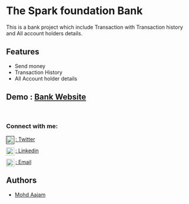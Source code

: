 # The Spark foundation Bank

This is a bank project which include Transaction with Transaction history
and All account holders details.
## Features
 - Send money
  - Transaction History
 - All Account holder details

## Demo : <a href="https://mohd-aajam.github.io/Bank.github.io/">Bank Website</a>
<br/>



### Connect with me:

<a href=""><img align="left" alt="Mohd-Aajam | Twitter" width="22px" src="https://cdn.jsdelivr.net/npm/simple-icons@v3/icons/twitter.svg" />: Twitter </a> <br>

<a href="https://www.linkedin.com/in/mohd-aajam-546a29207/"><img align="left" alt="Mohd-Aajam | LinkedIn" width="22px" src="https://cdn.jsdelivr.net/npm/simple-icons@v3/icons/linkedin.svg" />: Linkedin</a>

<a href="mailto: aazamtagala@gmail.com"><img align="left" alt="Mohd-Aajam | Email" width="22px" src="https://cdn.jsdelivr.net/npm/simple-icons@3.13.0/icons/gmail.svg" />: Email</a>
## Authors

- [Mohd Aajam](https://www.github.com/Mohd-Aajam)

